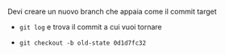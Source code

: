 Devi creare un nuovo branch che appaia come il commit target

* `git log` e trova il commit a cui vuoi tornare

* `git checkout -b old-state 0d1d7fc32`
